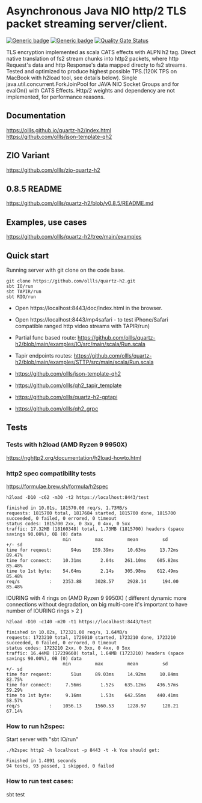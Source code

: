 # Asynchronous Java NIO http/2 TLS packet streaming server/client.
[![Generic badge](https://img.shields.io/badge/quartz--h2-v0.9.0-blue)](https://repo1.maven.org/maven2/io/github/ollls/quartz-h2_3/0.9.0/)
[![Generic badge](https://img.shields.io/badge/Hello%20World-template-red)](https://github.com/ollls/json-template-qh2)
[![Quality Gate Status](https://sonarcloud.io/api/project_badges/measure?project=ollls_quartz-h2&metric=alert_status)](https://sonarcloud.io/summary/new_code?id=ollls_quartz-h2)<br>

TLS encryption implemented as scala CATS effects with ALPN h2 tag. Direct native translation of fs2 stream chunks into http2 packets, where http Request's data and http Response's data mapped directy to fs2 streams. Tested and optimized to produce highest possible TPS.(120K TPS on MacBook with h2load tool, see details below). Single java.util.concurrent.ForkJoinPool for JAVA NIO Socket Groups and for evalOn() with CATS Effects. Http/2 weights and dependency are not implemented, for performance reasons.

## Documentation
https://ollls.github.io/quartz-h2/index.html<br>
https://github.com/ollls/json-template-qh2

## ZIO Variant 
https://github.com/ollls/zio-quartz-h2

## 0.8.5 README
https://github.com/ollls/quartz-h2/blob/v0.8.5/README.md

## Examples, use cases
https://github.com/ollls/quartz-h2/tree/main/examples


## Quick start
Running server with git clone on the code base.

```
git clone https://github.com/ollls/quartz-h2.git
sbt IO/run
sbt TAPIR/run
sbt RIO/run
```

- Open https://localhost:8443/doc/index.html in the browser.
- Open https://localhost:8443/mp4safari - to test iPhone/Safari compatible ranged http video streams with TAPIR/run)

- Partial func based route: https://github.com/ollls/quartz-h2/blob/main/examples/IO/src/main/scala/Run.scala<br>
- Tapir endpoints routes:   https://github.com/ollls/quartz-h2/blob/main/examples/STTP/src/main/scala/Run.scala<br>


- https://github.com/ollls/json-template-qh2
- https://github.com/ollls/qh2_tapir_template
- https://github.com/ollls/quartz-h2-gptapi
- https://github.com/ollls/qh2_grpc

## Tests

### Tests with h2load (AMD Ryzen 9 9950X)
https://nghttp2.org/documentation/h2load-howto.html 

### http2 spec compatibility tests
https://formulae.brew.sh/formula/h2spec

```
h2load -D10 -c62 -m30 -t2 https://localhost:8443/test

finished in 10.01s, 181570.00 req/s, 1.73MB/s
requests: 1815700 total, 1817684 started, 1815700 done, 1815700 succeeded, 0 failed, 0 errored, 0 timeout
status codes: 1815700 2xx, 0 3xx, 0 4xx, 0 5xx
traffic: 17.32MB (18160348) total, 1.73MB (1815700) headers (space savings 90.00%), 0B (0) data
                     min         max         mean         sd        +/- sd
time for request:       94us    159.39ms     10.63ms     13.72ms    89.47%
time for connect:    10.31ms       2.04s    261.10ms    605.82ms    85.48%
time to 1st byte:    54.64ms       2.14s    305.98ms    612.49ms    85.48%
req/s           :    2353.88     3028.57     2928.14      194.00    85.48%

```

IOURING with 4 rings on (AMD Ryzen 9 9950X) 
( different dynamic more connections without degradation, on big multi-core it's important to have number of IOURING rings > 2 ) 
```
h2load -D10 -c140 -m20 -t1 https://localhost:8443/test

finished in 10.02s, 172321.00 req/s, 1.64MB/s
requests: 1723210 total, 1726010 started, 1723210 done, 1723210 succeeded, 0 failed, 0 errored, 0 timeout
status codes: 1723210 2xx, 0 3xx, 0 4xx, 0 5xx
traffic: 16.44MB (17239660) total, 1.64MB (1723210) headers (space savings 90.00%), 0B (0) data
                     min         max         mean         sd        +/- sd
time for request:       51us     89.03ms     14.92ms     10.84ms    82.75%
time for connect:     7.56ms       1.52s    635.12ms    436.57ms    59.29%
time to 1st byte:     9.16ms       1.53s    642.55ms    440.41ms    58.57%
req/s           :    1056.13     1560.53     1228.97      128.21    67.14%

```


### How to run h2spec:

Start server with "sbt IO/run" 
```
./h2spec http2 -h localhost -p 8443 -t -k You should get:

Finished in 1.4891 seconds
94 tests, 93 passed, 1 skipped, 0 failed
```

### How to run test cases:

sbt test

